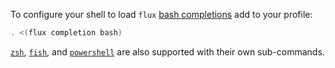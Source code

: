 To configure your shell to load `flux` [bash completions](../cmd/flux_completion_bash.md) add to your profile:

```sh
. <(flux completion bash)
```
[`zsh`](../cmd/flux_completion_zsh.md), [`fish`](../cmd/flux_completion_fish.md),
and [`powershell`](../cmd/flux_completion_powershell.md)
are also supported with their own sub-commands.
